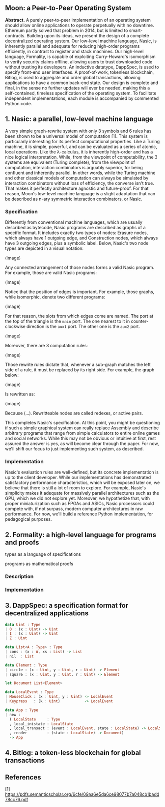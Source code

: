 ## Moon: a Peer-to-Peer Operating System

**Abstract.** A purely peer-to-peer implementation of an operating system should allow online applications to operate perpetually with no downtime. Ethereum partly solved that problem in 2014, but is limited to smart-contracts. Building upon its ideas, we present the design of a complete decentralized operating system. Our low-level machine language, Nasic, is inherently parallel and adequate for reducing high-order programs efficiently, in contrast to register and stack machines. Our high-level language, Formality, is capable of exploiting Curry-Howard's isomorphism to verify security claims offline, allowing users to trust downloaded code without trusting its developers. An inductive datatype, DappSpec, is used to specify front-end user interfaces. A proof-of-work, tokenless blockchain, Bitlog, is used to aggregate and order global transactions, allowing applications to have a common back-end state. Our design is complete and final, in the sense no further updates will ever be needed, making this a self-contained, timeless specification of the operating system. To facilitate independent implementations, each module is accompanied by commented Python code.

## 1. Nasic: a parallel, low-level machine language

A very simple graph-rewrite system with only 3 symbols and 6 rules has been shown to be a universal model of computation [1]. This system is particularly interesting for its perfect computational properties. Like a Turing machine, it is simple, powerful, and can be evaluated as a series of atomic, local operations. Like the λ-calculus, it is inherently high-order and has a nice logical interpretation. While, from the viewpoint of computability, the 3 systems are equivalent (Turing complete), from the viewpoint of computation, interaction combinators is arguably superior, for being confluent and inherently parallel. In other words, while the Turing machine and other classical models of computation can always be simulated by interaction combinators without loss of efficiency, the converse isn't true. That makes it perfectly architecture agnostic and future-proof. For that reason, Moon's low-level machine language is a slight adaptation that can be described as n-ary symmetric interaction combinators, or Nasic.

### Specification

Differently from conventional machine languages, which are usually described as bytecode, Nasic programs are described as graphs of a specific format. It includes exactly two types of nodes: Erasure nodes, which always have 1 outgoing edge, and Construction nodes, which always have 3 outgoing edges, plus a symbolic label. Below, Nasic's two node types are depicted in a visual notation:

(image)

Any connected arrangement of those nodes forms a valid Nasic program. For example, those are valid Nasic programs:

(image)

Notice that the position of edges is important. For example, those graphs, while isomorphic, denote two different programs:

(image)

For that reason, the slots from which edges come are named. The port at the top of the triangle is the `main` port. The one nearest to it in counter-clockwise direction is the `aux1` port. The other one is the `aux2` port.

(image)

Moreover, there are 3 computation rules:

(image)

Those rewrite rules dictate that, whenever a sub-graph matches the left side of a rule, it must be replaced by its right side. For example, the graph below:

(image)

Is rewritten as:

(image)

Because (...). Rewritteable nodes are called redexes, or active pairs. 

This completes Nasic's specification. At this point, you might be questioning if such a simple graphical system can really replace Assembly and describe arbitrary programs that range from simple calculators to entire online games and social networks. While this may not be obvious or intuitive at first, rest assured the answer is yes, as will become clear through the paper. For now, we'll shift our focus to just implementing such system, as described. 

### Implementation

Nasic's evaluation rules are well-defined, but its concrete implementation is up to the client developer. While our implementations has demonstrated satisfactory performance characteristics, which will be exposed later on, we believe that there is still a lot of room to explore. For example, Nasic's simplicity makes it adequate for massively parallel architectures such as the GPU, which we did not explore yet. Moreover, we hypothetize that, with proper miniaturization such as FPGAs and ASICs, Nasic processors could compete with, if not surpass, modern computer architectures in raw performance. For now, we'll build a reference Python implementation, for pedagogical purposes.

## 2. Formality: a high-level language for programs and proofs

types as a language of specifications

programs as mathematical proofs

### Description

### Implementation

## 3. DappSpec: a specification format for decentralized applications

```haskell
data Uint : Type
| O : (x : Uint) -> Uint
| I : (x : Uint) -> Uint
| Z : Uint

data List<A : Type> : Type
| cons : (x : A, xs : List) -> List
| nil  : List

data Element : Type
| circle : (x : Uint, y : Uint, r : Uint) -> Element
| square : (x : Uint, y : Uint, r : Uint) -> Element

let Document List<Element>

data LocalEvent : Type
| MouseClick : (x : Uint, y : Uint) -> LocalEvent
| Keypress   : (k : Uint)           -> LocalEvent

data App : Type
| new : 
  ( LocalState     : Type
  , local_inistate : LocalState
  , local_transact : (event : LocalEvent, state : LocalState) -> LocalState
  , render         : (state : LocalState) -> Document)
  -> App
```

## 4. Bitlog: a token-less blockchain for global transactions

## References

[1] https://pdfs.semanticscholar.org/6cfe/09aa6e5da6ce98077b7a048cb1badd78cc76.pdf
